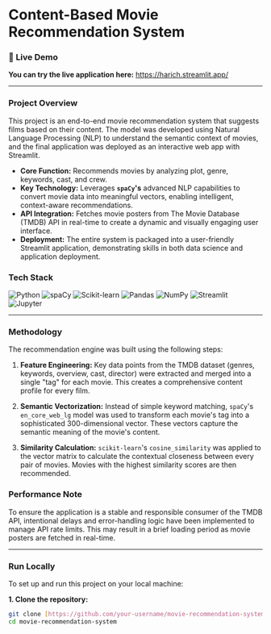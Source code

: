 # Content-Based Movie Recommendation System

### 🔴 Live Demo
**You can try the live application here:** https://harich.streamlit.app/


---

### Project Overview

This project is an end-to-end movie recommendation system that suggests films based on their content. The model was developed using Natural Language Processing (NLP) to understand the semantic context of movies, and the final application was deployed as an interactive web app with Streamlit.

* **Core Function:** Recommends movies by analyzing plot, genre, keywords, cast, and crew.
* **Key Technology:** Leverages **`spaCy`'s** advanced NLP capabilities to convert movie data into meaningful vectors, enabling intelligent, context-aware recommendations.
* **API Integration:** Fetches movie posters from The Movie Database (TMDB) API in real-time to create a dynamic and visually engaging user interface.
* **Deployment:** The entire system is packaged into a user-friendly Streamlit application, demonstrating skills in both data science and application deployment.

### Tech Stack
![Python](https://img.shields.io/badge/Python-3776AB?style=for-the-badge&logo=python&logoColor=white)
![spaCy](https://img.shields.io/badge/spaCy-09A3D5?style=for-the-badge&logo=python&logoColor=white)
![Scikit-learn](https://img.shields.io/badge/scikit--learn-%23F7931E?style=for-the-badge&logo=scikit-learn&logoColor=white)
![Pandas](https://img.shields.io/badge/pandas-%23150458.svg?style=for-the-badge&logo=pandas&logoColor=white)
![NumPy](https://img.shields.io/badge/numpy-%23013243.svg?style=for-the-badge&logo=numpy&logoColor=white)
![Streamlit](https://img.shields.io/badge/Streamlit-FF4B4B?style=for-the-badge&logo=streamlit&logoColor=white)
![Jupyter](https://img.shields.io/badge/Jupyter-F37626.svg?style=for-the-badge&logo=Jupyter&logoColor=white)

---

### Methodology

The recommendation engine was built using the following steps:

1.  **Feature Engineering:** Key data points from the TMDB dataset (genres, keywords, overview, cast, director) were extracted and merged into a single "tag" for each movie. This creates a comprehensive content profile for every film.

2.  **Semantic Vectorization:** Instead of simple keyword matching, `spaCy`'s `en_core_web_lg` model was used to transform each movie's tag into a sophisticated 300-dimensional vector. These vectors capture the semantic meaning of the movie's content.

3.  **Similarity Calculation:** `scikit-learn`'s `cosine_similarity` was applied to the vector matrix to calculate the contextual closeness between every pair of movies. Movies with the highest similarity scores are then recommended.

### Performance Note

To ensure the application is a stable and responsible consumer of the TMDB API, intentional delays and error-handling logic have been implemented to manage API rate limits. This may result in a brief loading period as movie posters are fetched in real-time.

---

### Run Locally

To set up and run this project on your local machine:

**1. Clone the repository:**
```bash
git clone [https://github.com/your-username/movie-recommendation-system.git](https://github.com/your-username/movie-recommendation-system.git)
cd movie-recommendation-system
